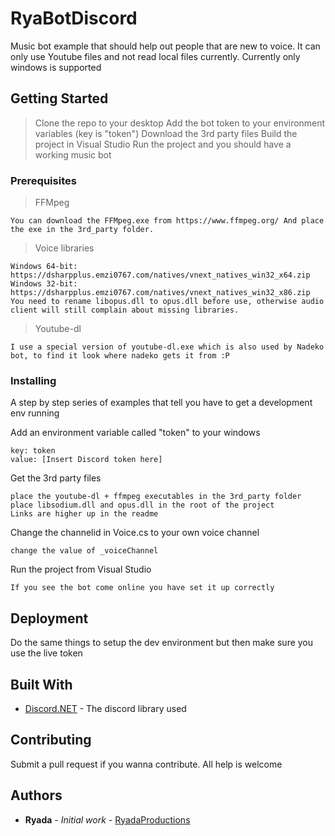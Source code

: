 # RyaBotDiscord

Music bot example that should help out people that are new to voice.
It can only use Youtube files and not read local files currently.
Currently only windows is supported

## Getting Started

> Clone the repo to your desktop
> Add the bot token to your environment variables (key is "token")
> Download the 3rd party files
> Build the project in Visual Studio
> Run the project and you should have a working music bot

### Prerequisites

> FFMpeg
```
You can download the FFMpeg.exe from https://www.ffmpeg.org/ And place the exe in the 3rd_party folder.
```

> Voice libraries
```
Windows 64-bit: https://dsharpplus.emzi0767.com/natives/vnext_natives_win32_x64.zip
Windows 32-bit: https://dsharpplus.emzi0767.com/natives/vnext_natives_win32_x86.zip
You need to rename libopus.dll to opus.dll before use, otherwise audio client will still complain about missing libraries.
```

> Youtube-dl
```
I use a special version of youtube-dl.exe which is also used by Nadeko bot, to find it look where nadeko gets it from :P
```

### Installing

A step by step series of examples that tell you have to get a development env running

Add an environment variable called "token" to your windows

```
key: token
value: [Insert Discord token here]
```

Get the 3rd party files

```
place the youtube-dl + ffmpeg executables in the 3rd_party folder
place libsodium.dll and opus.dll in the root of the project
Links are higher up in the readme
```

Change the channelid in Voice.cs to your own voice channel
```
change the value of _voiceChannel
```

Run the project from Visual Studio

```
If you see the bot come online you have set it up correctly
```

## Deployment

Do the same things to setup the dev environment but then make sure you use the live token

## Built With

* [Discord.NET](https://github.com/RogueException/Discord.Net) - The discord library used

## Contributing

Submit a pull request if you wanna contribute. All help is welcome

## Authors

* **Ryada** - *Initial work* - [RyadaProductions](https://github.com/RyadaProductions)
